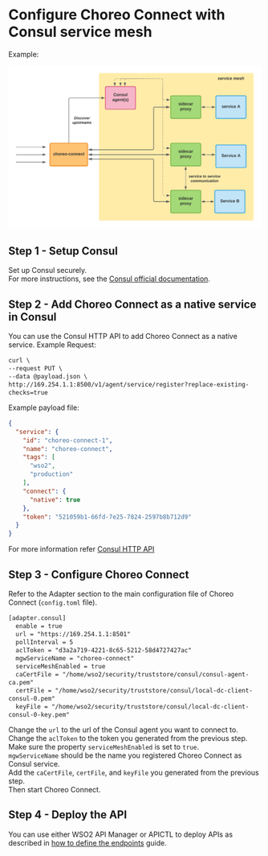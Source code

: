 # Configure Choreo Connect with Consul service mesh
Example:

![service discovery](../../../../assets/img/deploy/consul-reference-with-mesh.png)

## Step 1 - Setup Consul
Set up Consul securely.<br>
For more instructions, see the [Consul official documentation](https://www.consul.io/docs).
## Step 2 - Add Choreo Connect as a native service in Consul
You can use the Consul HTTP API to add Choreo Connect as a native service.
Example Request:
```shell
curl \
--request PUT \
--data @payload.json \
http://169.254.1.1:8500/v1/agent/service/register?replace-existing-checks=true
```
Example payload file:
```json
{
  "service": {
    "id": "choreo-connect-1",
    "name": "choreo-connect",
    "tags": [
      "wso2",
      "production"
    ],
    "connect": {
      "native": true
    },
    "token": "521059b1-66fd-7e25-7824-2597b8b712d9"
  }
}
```
For more information refer [Consul HTTP API](https://www.consul.io/api-docs/agent/service#register-service)

## Step 3 - Configure Choreo Connect
Refer to the Adapter section to the main configuration file of Choreo Connect (`config.toml` file). 
```
[adapter.consul]
  enable = true
  url = "https://169.254.1.1:8501"
  pollInterval = 5
  aclToken = "d3a2a719-4221-8c65-5212-58d4727427ac"
  mgwServiceName = "choreo-connect"
  serviceMeshEnabled = true
  caCertFile = "/home/wso2/security/truststore/consul/consul-agent-ca.pem"
  certFile = "/home/wso2/security/truststore/consul/local-dc-client-consul-0.pem"
  keyFile = "/home/wso2/security/truststore/consul/local-dc-client-consul-0-key.pem"
```

Change the `url` to the url of the Consul agent you want to connect to.<br>
Change the `aclToken` to the token you generated from the previous step.<br>
Make sure the property `serviceMeshEnabled` is set to `true`.<br>
`mgwServiceName` should be the name you registered Choreo Connect as Consul service.<br>
Add the `caCertFile`, `certFile`, and `keyFile` you generated from the previous step.<br>
Then start Choreo Connect.

## Step 4 - Deploy the API
You can use either WSO2 API Manager or APICTL to deploy APIs as described in [how to define the endpoints](../service-discovery/#how-to-define-the-endpoints) guide.
